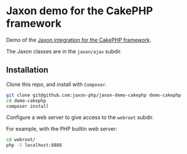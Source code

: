 Jaxon demo for the CakePHP framework
====================================

Demo of the [Jaxon integration for the CakePHP framework](https://github.com/jaxon-php/jaxon-cake).

The Jaxon classes are in the `jaxon/ajax` subdir.

Installation
------------

Clone this repo, and install with `Composer`.

```bash
git clone git@github.com:jaxon-php/jaxon-demo-cakephp demo-cakephp
cd demo-cakephp
composer install
```

Configure a web server to give access to the `webroot` subdir.

For example, with the PHP builtin web server:

```bash
cd webroot/
php -S localhost:8888
```
